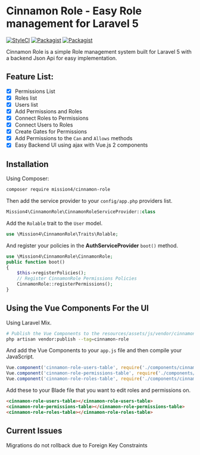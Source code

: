 # Cinnamon Role - Easy Role management for Laravel 5
[![StyleCI](https://styleci.io/repos/83485720/shield?branch=master)](https://styleci.io/repos/83485720)
[![Packagist](https://img.shields.io/packagist/v/mission4/cinnamon-role.svg?style=flat-square)](https://packagist.org/packages/mission4/cinnamon-role)
[![Packagist](https://img.shields.io/packagist/dt/mission4/cinnamon-role.svg?style=flat-square)](https://packagist.org/packages/mission4/cinnamon-role)

Cinnamon Role is a simple Role management system built for Laravel 5 with a backend Json Api for easy implementation.

## Feature List: 
- [x] Permissions List
- [x] Roles list
- [x] Users list
- [x] Add Permissions and Roles
- [x] Connect Roles to Permissions
- [x] Connect Users to Roles
- [x] Create Gates for Permissions
- [x] Add Permissions to the `Can` and `Allows` methods
- [x] Easy Backend UI using ajax with Vue.js 2 components

## Installation
Using Composer:
``` bash
composer require mission4/cinnamon-role
```
Then add the service provider to your `config/app.php` providers list.
``` php
Mission4\CinnamonRole\CinnamonRoleServiceProvider::class
```
Add the `Rolable` trait to the `User` model.
``` php
use \Mission4\CinnamonRole\Traits\Rolable;
```
And register your policies in the **AuthServiceProvider** `boot()` method.
``` php
use \Mission4\CinnamonRole\CinnamonRole;
public function boot()
{
    $this->registerPolicies();
    // Register CinnamonRole Permissions Policies
    CinnamonRole::registerPermissions();
}
```

## Using the Vue Components For the UI
Using Laravel Mix.
``` bash
# Publish the Vue Components to the resources/assets/js/vendor/cinnamon-role directory
php artisan vendor:publish --tag=cinnamon-role
```
And add the Vue Components to your `app.js` file and then compile your JavaScript.
``` javascript
Vue.component('cinnamon-role-users-table', require('./components/cinnamon-role/cinnamonRoleUsersTable.vue'));
Vue.component('cinnamon-role-permissions-table', require('./components/cinnamon-role/cinnamonRolePermissionsTable.vue'));
Vue.component('cinnamon-role-roles-table', require('./components/cinnamon-role/cinnamonRoleRolesTable.vue'));
```
Add these to your Blade file that you want to edit roles and permissions on.
``` html
<cinnamon-role-users-table></cinnamon-role-users-table>
<cinnamon-role-permissions-table></cinnamon-role-permissions-table>
<cinnamon-role-roles-table></cinnamon-role-roles-table>
```

## Current Issues
Migrations do not rollback due to Foreign Key Constraints
